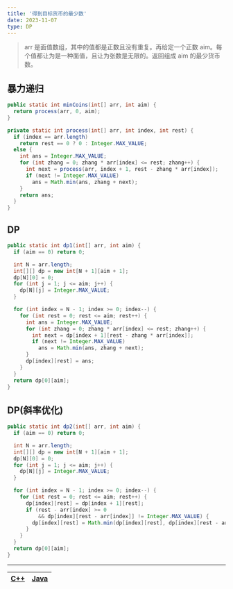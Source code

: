 ```yaml
---
title: '得到目标货币的最少数'
date: 2023-11-07
type: DP
---
```


> arr 是面值数组，其中的值都是正数且没有重复。再给定一个正数 aim。每个值都让为是一种面值，且让为张数是无限的。返回组成 aim 的最少货币数。

## 暴力递归

```java
public static int minCoins(int[] arr, int aim) {
  return process(arr, 0, aim);
}

private static int process(int[] arr, int index, int rest) {
  if (index == arr.length)
    return rest == 0 ? 0 : Integer.MAX_VALUE;
  else {
    int ans = Integer.MAX_VALUE;
    for (int zhang = 0; zhang * arr[index] <= rest; zhang++) {
      int next = process(arr, index + 1, rest - zhang * arr[index]);
      if (next != Integer.MAX_VALUE)
        ans = Math.min(ans, zhang + next);
    }
    return ans;
  }
}
```

## DP

```java
public static int dp1(int[] arr, int aim) {
  if (aim == 0) return 0;

  int N = arr.length;
  int[][] dp = new int[N + 1][aim + 1];
  dp[N][0] = 0;
  for (int j = 1; j <= aim; j++) {
    dp[N][j] = Integer.MAX_VALUE;
  }

  for (int index = N - 1; index >= 0; index--) {
    for (int rest = 0; rest <= aim; rest++) {
      int ans = Integer.MAX_VALUE;
      for (int zhang = 0; zhang * arr[index] <= rest; zhang++) {
        int next = dp[index + 1][rest - zhang * arr[index]];
        if (next != Integer.MAX_VALUE)
          ans = Math.min(ans, zhang + next);
      }
      dp[index][rest] = ans;
    }
  }
  return dp[0][aim];
}

```

## DP(斜率优化)

```java
public static int dp2(int[] arr, int aim) {
  if (aim == 0) return 0;

  int N = arr.length;
  int[][] dp = new int[N + 1][aim + 1];
  dp[N][0] = 0;
  for (int j = 1; j <= aim; j++) {
    dp[N][j] = Integer.MAX_VALUE;
  }

  for (int index = N - 1; index >= 0; index--) {
    for (int rest = 0; rest <= aim; rest++) {
      dp[index][rest] = dp[index + 1][rest];
      if (rest - arr[index] >= 0
          && dp[index][rest - arr[index]] != Integer.MAX_VALUE) {
        dp[index][rest] = Math.min(dp[index][rest], dp[index][rest - arr[index]] + 1);
      }
    }
  }
  return dp[0][aim];
}
```

<hr/>

| [C++](https://github.com/ZhengKe996/DS/blob/main/src/dp/min_coins_no_limit.cpp) | [Java](https://github.com/ZhengKe996/DS/blob/main/src/dp/min_coins_no_limit.java) |
| :-----------------------------------------------------------------------------: | :-------------------------------------------------------------------------------: |
